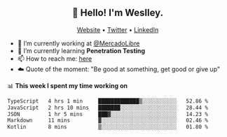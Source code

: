<h2 align="center">👋 Hello! I'm Weslley.</h2>
<p align="center">
  <a href="http://weslleyneri.com.br">Website</a> •
  <a href="https://twitter.com/Weslley_Neri">Twitter</a> •
  <a href="https://www.linkedin.com/in/weslley-neri-3658908b">LinkedIn</a>
</p>


- 🔭 I’m currently working at [@MercadoLibre](https://github.com/mercadolibre)
- 🌱 I’m currently learning **Penetration Testing**
- 📫 How to reach me: [here](mailto:weslley39@gmail.com)
- ☁️ Quote of the moment: "Be good at something, get good or give up"

📊 **This week I spent my time working on**
<!--START_SECTION:waka-->

```txt
TypeScript   4 hrs 1 min     █████████████▒░░░░░░░░░░░   52.86 %
JavaScript   2 hrs 10 mins   ███████░░░░░░░░░░░░░░░░░░   28.44 %
JSON         1 hr 5 mins     ███▓░░░░░░░░░░░░░░░░░░░░░   14.23 %
Markdown     11 mins         ▓░░░░░░░░░░░░░░░░░░░░░░░░   02.46 %
Kotlin       8 mins          ▒░░░░░░░░░░░░░░░░░░░░░░░░   01.80 %
```

<!--END_SECTION:waka-->

<!-- Inspired by https://github.com/gruselhaus/gruselhaus -->
